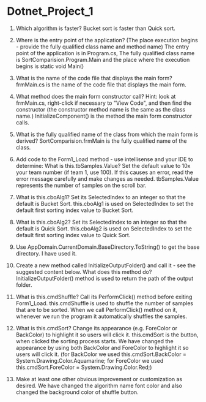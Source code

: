 # Dotnet_Project_1

1. Which algorithm is faster?
   Bucket sort is faster than Quick sort.

2. Where is the entry point of the application? (The place execution begins - provide the fully qualified class name and method name)
   The entry point of the application is in Program.cs, The fully qualified class name is SortComparision.Program.Main and the place where the execution begins is static void Main()

3. What is the name of the code file that displays the main form?
   frmMain.cs is the name of the code file that displays the main form.

4. What method does the main form constructor call?  Hint: look at frmMain.cs, right-click if necessary to "View Code", and then find the constructor (the constructor method name is the same as the class name.)
   InitializeComponent() is the method the main form constructor calls.

5. What is the fully qualified name of the class from which the main form is derived? 
   SortComparision.frmMain is the fully qualified name of the class.
 
6. Add code to the Form1_Load method - use intellisense and your IDE to determine: 
   What is this.tbSamples.Value? Set the default value to 10x your team number (if team 1, use 100). If this causes an error, read the error message carefully and make changes as needed.
   tbSamples.Value represents the number of samples on the scroll bar.

7. What is this.cboAlg1?  Set its SelectedIndex to an integer so that the default is Bucket Sort.
   this.cboAlg1 is used on SelectedIndex to set the default first sorting index value to Bucket Sort.

8. What is this.cboAlg2? Set its SelectedIndex to an integer so that the default is Quick Sort.
   this.cboAlg2 is used on SelectedIndex to set the default first sorting index value to Quick Sort.

9. Use AppDomain.CurrentDomain.BaseDirectory.ToString() to get the base directory. 
   I have used it.

10. Create a new method called InitializeOutputFolder() and call it - see the suggested content below. What does this method do? 
    InitializeOutputFolder() method is used to return the path of the output folder.

11. What is this.cmdShuffle?  Call its PerformClick() method before exiting Form1_Load.
    this.cmdShuffle is used to shuffle the number of samples that are to be sorted. When we call PerformClick() method on it, whenever we run the program it automatically shuffles the samples.

12. What is this.cmdSort?  Change its appearance (e.g. ForeColor or BackColor) to highlight it so users will click it. 
    this.cmdSort is the button, when clicked the sorting process starts. We have changed the appearance by using both BackColor and ForeColor to highlight it so users will click it.
    (for BackColor we used this.cmdSort.BackColor = System.Drawing.Color.Aquamarine;
     for ForeColor we used this.cmdSort.ForeColor = System.Drawing.Color.Red;)

13. Make at least one other obvious improvement or customization as desired.
    We have changed the algorithm name font color and also changed the background color of shuffle button.